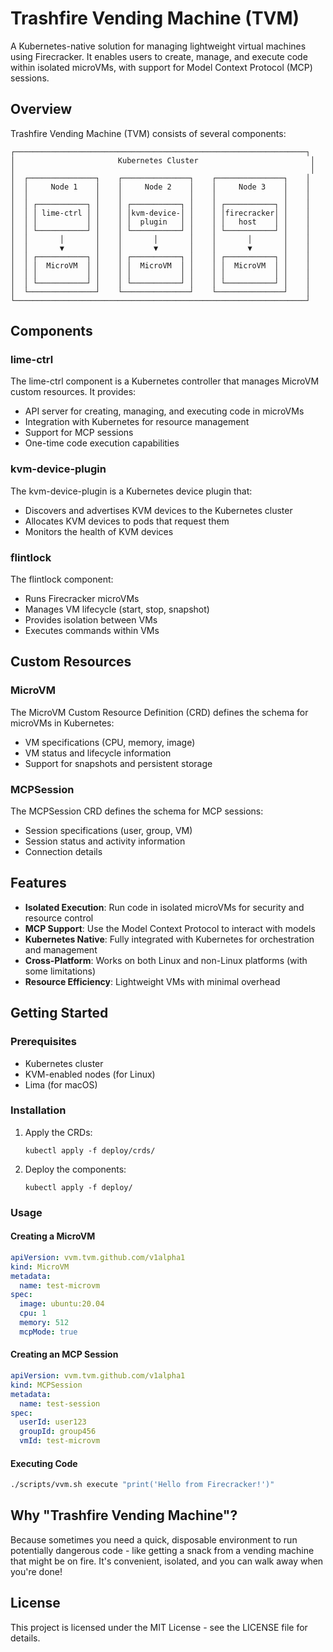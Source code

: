 # Trashfire Vending Machine (TVM)

A Kubernetes-native solution for managing lightweight virtual machines using Firecracker. It enables users to create, manage, and execute code within isolated microVMs, with support for Model Context Protocol (MCP) sessions.

## Overview

Trashfire Vending Machine (TVM) consists of several components:

```
┌─────────────────────────────────────────────────────────────────┐
│                       Kubernetes Cluster                         │
│                                                                  │
│  ┌───────────────┐    ┌───────────────┐    ┌───────────────┐    │
│  │     Node 1    │    │     Node 2    │    │     Node 3    │    │
│  │               │    │               │    │               │    │
│  │ ┌───────────┐ │    │ ┌───────────┐ │    │ ┌───────────┐ │    │
│  │ │ lime-ctrl │ │    │ │kvm-device-│ │    │ │firecracker│ │    │
│  │ │           │ │    │ │  plugin   │ │    │ │   host    │ │    │
│  │ └───────────┘ │    │ └───────────┘ │    │ └───────────┘ │    │
│  │       │       │    │       │       │    │       │       │    │
│  │       ▼       │    │       ▼       │    │       ▼       │    │
│  │ ┌───────────┐ │    │ ┌───────────┐ │    │ ┌───────────┐ │    │
│  │ │  MicroVM  │ │    │ │  MicroVM  │ │    │ │  MicroVM  │ │    │
│  │ │           │ │    │ │           │ │    │ │           │ │    │
│  │ └───────────┘ │    │ └───────────┘ │    │ └───────────┘ │    │
│  └───────────────┘    └───────────────┘    └───────────────┘    │
└─────────────────────────────────────────────────────────────────┘
```

## Components

### lime-ctrl
The lime-ctrl component is a Kubernetes controller that manages MicroVM custom resources. It provides:
- API server for creating, managing, and executing code in microVMs
- Integration with Kubernetes for resource management
- Support for MCP sessions
- One-time code execution capabilities

### kvm-device-plugin
The kvm-device-plugin is a Kubernetes device plugin that:
- Discovers and advertises KVM devices to the Kubernetes cluster
- Allocates KVM devices to pods that request them
- Monitors the health of KVM devices

### flintlock
The flintlock component:
- Runs Firecracker microVMs
- Manages VM lifecycle (start, stop, snapshot)
- Provides isolation between VMs
- Executes commands within VMs

## Custom Resources

### MicroVM
The MicroVM Custom Resource Definition (CRD) defines the schema for microVMs in Kubernetes:
- VM specifications (CPU, memory, image)
- VM status and lifecycle information
- Support for snapshots and persistent storage

### MCPSession
The MCPSession CRD defines the schema for MCP sessions:
- Session specifications (user, group, VM)
- Session status and activity information
- Connection details

## Features

- **Isolated Execution**: Run code in isolated microVMs for security and resource control
- **MCP Support**: Use the Model Context Protocol to interact with models
- **Kubernetes Native**: Fully integrated with Kubernetes for orchestration and management
- **Cross-Platform**: Works on both Linux and non-Linux platforms (with some limitations)
- **Resource Efficiency**: Lightweight VMs with minimal overhead

## Getting Started

### Prerequisites
- Kubernetes cluster
- KVM-enabled nodes (for Linux)
- Lima (for macOS)

### Installation
1. Apply the CRDs:
   ```
   kubectl apply -f deploy/crds/
   ```

2. Deploy the components:
   ```
   kubectl apply -f deploy/
   ```

### Usage

#### Creating a MicroVM
```yaml
apiVersion: vvm.tvm.github.com/v1alpha1
kind: MicroVM
metadata:
  name: test-microvm
spec:
  image: ubuntu:20.04
  cpu: 1
  memory: 512
  mcpMode: true
```

#### Creating an MCP Session
```yaml
apiVersion: vvm.tvm.github.com/v1alpha1
kind: MCPSession
metadata:
  name: test-session
spec:
  userId: user123
  groupId: group456
  vmId: test-microvm
```

#### Executing Code
```bash
./scripts/vvm.sh execute "print('Hello from Firecracker!')"
```

## Why "Trashfire Vending Machine"?

Because sometimes you need a quick, disposable environment to run potentially dangerous code - like getting a snack from a vending machine that might be on fire. It's convenient, isolated, and you can walk away when you're done!

## License

This project is licensed under the MIT License - see the LICENSE file for details.
